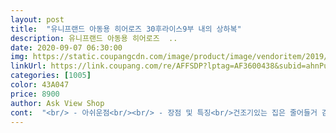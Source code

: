 ```yaml
---
layout: post 
title:  "유니프랜드 아동용 히어로즈 30후라이스9부 내의 상하복" 
description: 유니프랜드 아동용 히어로즈  ..
date: 2020-09-07 06:30:00 
img: https://static.coupangcdn.com/image/product/image/vendoritem/2019/08/16/4055843362/4151fe53-9db6-4bb7-9405-102319633a51.jpg 
linkUrl: https://link.coupang.com/re/AFFSDP?lptag=AF3600438&subid=ahnPublicAsk&pageKey=148086487&itemId=428231152&vendorItemId=4055843362&traceid=V0-113-685f03c5e8d54e53 
categories: [1005] 
color: 43A047 
price: 8900 
author: Ask View Shop 
cont:  "<br/> - 아쉬운점<br/><br/> - 장점 및 특징<br/>건조기있는 집은 줄어들거 감안해서 한치수 크게부르세요<br/>구입하시는분들 참고하셔요 <br/>넘 귀여워용!!! 유니프랜드 원단도 좋고 디자인도 고퀄 ㅋㅋㅋㅋㅋㅋㅋ 신상 나올때마다 구매하는데 가격또한 넘 저렴 ㅋㅋㅋㅋㅋㅋㅋㅋㅋ 굿굿<br/>모델과 같은 핏입니다.<br/><br/>배 없고 마른타입인데 슬림한 스탈같아요.<br/><br/>브랜드 검색하고 사입히고 있어요.<br/><br/>사진과 똑같아요<br/>상의랑 하의 전부다 줄어들었어요<br/>세탁기만돌린 130 내의보다 살짝 더작아졌네요 ㅜ ㅜ<br/>슬림핏.<br/> 통통한 친구들은 여유 없겠어요.<br/><br/>아니나다를까 140 내의 세탁기돌리고 건조기돌렸더니<br/>아이가 8살 7살있구요큰애가 28킬로 작은애가 26킬로예요<br/>여기껀 바지 배부분이 길고, 윗도리 길어서 좋아요.<br/><br/>오늘 물건받았습니다<br/>유니프랜드 이마트에서 사입혀보고 좋아서<br/>자다보면 배가 나오고 하는데, 유니프랜드껀 배나올일이 없네요.<br/><br/>첨엔 많이 안팔았는데, 요즘 쿠팡 로켓배송에 상품이 많이 올라와 대만족입니다.<br/><br/>큰애꺼 150으로 더불러야겠어요130 하나부른건 건조기돌리지말고 그냥 세탁기만돌려서 둘째 입혀야겠네요 ㅋ<br/>키108몸무게18남아 팔다리 여유있고 좋아요.<br/><br/>한치수크게 일부러 큰애꺼만 140 4개부르고 작은애꺼는 130으로 1개만불러봤어요<br/>항상건조기땜에 사이즈가 확줄어서 이번에도일단 건조리돌려보고 추가주문하려했지요<br/>" 
---
```

